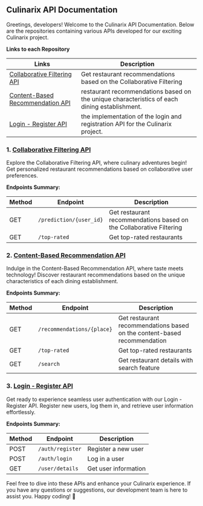 ## Culinarix API Documentation

Greetings, developers! Welcome to the Culinarix API Documentation. Below are the repositories containing various APIs developed for our exciting Culinarix project.

**Links to each Repository**

| Links                  | Description                     |
|---------------------------|---------------------------------|
| [Collaborative Filtering API](https://github.com/alghoziii/culinarix-collaborative-filtering)  | Get restaurant recommendations based on the Collaborative Filtering  |
| [Content-Based Recommendation API](https://github.com/LeeVonks/culinarix-content-based) | restaurant recommendations based on the unique characteristics of each dining establishment.        |
|  [Login - Register API](https://github.com/alghoziii/api-login-register) |  the implementation of the login and registration API for the Culinarix project.  |

### 1. [Collaborative Filtering API](https://github.com/alghoziii/culinarix-collaborative-filtering)

Explore the Collaborative Filtering API, where culinary adventures begin! Get personalized restaurant recommendations based on collaborative user preferences.

**Endpoints Summary:**

| Method | Endpoint                  | Description                     |
|--------|---------------------------|---------------------------------|
| GET    | `/prediction/{user_id}`  | Get restaurant recommendations based on the Collaborative Filtering  |
| GET    | `/top-rated`              | Get top-rated restaurants        |


### 2. [Content-Based Recommendation API](https://github.com/LeeVonks/culinarix-content-based)

Indulge in the Content-Based Recommendation API, where taste meets technology! Discover restaurant recommendations based on the unique characteristics of each dining establishment.

**Endpoints Summary:**

| Method | Endpoint                  | Description                     |
|--------|---------------------------|---------------------------------|
| GET    | `/recommendations/{place}`| Get restaurant recommendations based on the content-based recommendation |
| GET    | `/top-rated`              | Get top-rated restaurants        |
| GET    | `/search`              | Get restaurant details with search feature        |



### 3. [Login - Register API](https://github.com/alghoziii/api-login-register)

Get ready to experience seamless user authentication with our Login - Register API. Register new users, log them in, and retrieve user information effortlessly.

**Endpoints Summary:**

| Method | Endpoint         | Description          |
|--------|------------------|----------------------|
| POST   | `/auth/register`      | Register a new user  |
| POST   | `/auth/login`          | Log in a user        |
| GET    | `/user/details` | Get user information |

Feel free to dive into these APIs and enhance your Culinarix experience. If you have any questions or suggestions, our development team is here to assist you. Happy coding! 🚀
